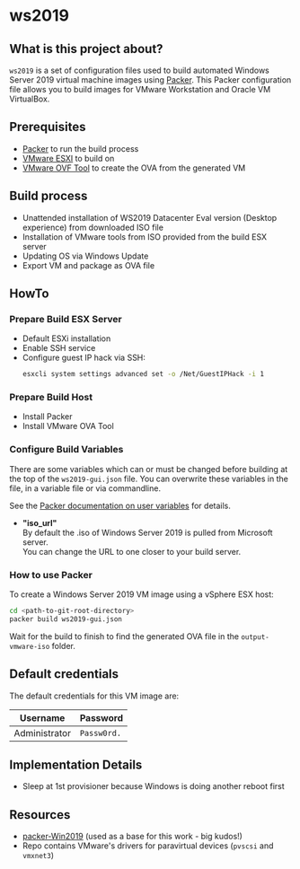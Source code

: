 # ws2019

## What is this project about?

`ws2019` is a set of configuration files used to build automated Windows Server 2019 virtual machine images using [Packer](https://www.packer.io/).
This Packer configuration file allows you to build images for VMware Workstation and Oracle VM VirtualBox.

## Prerequisites

* [Packer](https://www.packer.io/downloads.html) to run the build process
* [VMware ESXI](https://www.vmware.com/de/products/esxi-and-esx.html) to build on
* [VMware OVF Tool](https://www.vmware.com/support/developer/ovf/) to create the OVA from the generated VM

## Build process

* Unattended installation of WS2019 Datacenter Eval version (Desktop experience) from downloaded ISO file
* Installation of VMware tools from ISO provided from the build ESX server
* Updating OS via Windows Update
* Export VM and package as OVA file

## HowTo

### Prepare Build ESX Server

* Default ESXi installation
* Enable SSH service
* Configure guest IP hack via SSH: 
  ```sh
  esxcli system settings advanced set -o /Net/GuestIPHack -i 1
  ```

### Prepare Build Host

* Install Packer
* Install VMware OVA Tool

### Configure Build Variables

There are some variables which can or must be changed before building at the top of the `ws2019-gui.json` file.
You can overwrite these variables in the file, in a variable file or via commandline.

See the [Packer documentation on user variables](https://www.packer.io/docs/templates/user-variables.html) for details.

- **"iso_url"**\
By default the .iso of Windows Server 2019 is pulled from Microsoft server.\
You can change the URL to one closer to your build server. 

### How to use Packer

To create a Windows Server 2019 VM image using a vSphere ESX host:

```sh
cd <path-to-git-root-directory>
packer build ws2019-gui.json
```

Wait for the build to finish to find the generated OVA file in the `output-vmware-iso` folder.

## Default credentials

The default credentials for this VM image are:

| Username      | Password    |
|---------------|-------------|
| Administrator | `Passw0rd.` |

## Implementation Details

- Sleep at 1st provisioner because Windows is doing another reboot first

## Resources

- [packer-Win2019](https://github.com/eaksel/packer-Win2019) (used as a base for this work - big kudos!)
- Repo contains VMware's drivers for paravirtual devices (`pvscsi` and `vmxnet3`)